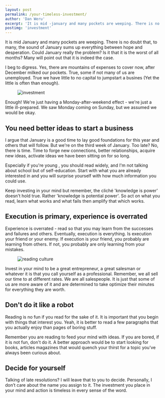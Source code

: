 ```yaml
---
layout: post
permalink: /your-timeless-investment/
author: 'Dan Weru'
excerpt: 'It is mid -january and many pockets are weeping. There is no doubt that, to many, the sound of January sums up everything between hope and desperation. Could January really the problem?'
postimg: 'investment'
---
```


It is mid January and many pockets are weeping. There is no doubt that, to many, the sound of January sums up everything
between hope and desperation. Could January really the problem? Is it that it is the worst of all months?  Many will point out that it is indeed the case.

I beg to digress. Yes, there are mountains of expenses to cover now, after December milked our pockets.
True, some if not many of us are unemployed. True we have little to no capital to jumpstart a busines
(Yet the little is often than enough).
<figure><img class = '' src = '{{site.baseurl}}/assets/posts/investment.jpg' alt = 'investment'></figure>

Enough! We're just having a Monday-after-weekend effect - we're just a little ill-prepared. 
We saw Monday coming on Sunday, but we assumed we would be okay.

## You need better ideas to start a business
I argue that January is a good time to lay good foundations for this year and others that will follow.
But we're on the third week of January. Too late? No, there is time. Time to forge new connections, better relationships,
acquire new ideas, activate ideas we have been sitting on for so long. 


Especially if you're young , you should read widely, and I'm not talking about school but of self-education.
Start with what you are already interested in and you will surprise yourself with how much information you could use.


Keep investing in your mind but remember, the cliché 'knowledge is power' doesn't hold true.
Rather 'knowledge is potential power'. So act on what you read, learn what works and what fails then amplify that which works.

## Execution is primary, experience is overrated
Experience is overrated - read so that you may learn from the successes and failures and others. Eventually, 
execution is everything. Is execution your friend or your enemy. If execution is your friend, you probably are 
learning from others. If not, you probably are only learning from your mistakes.

<figure><img class = '' src = '{{site.baseurl}}/assets/posts/reading.jpg' alt = 'reading culture'></figure>
Invest in your mind to be a great entrepreneur, a great salesman or whatever it is that you call yourself as a professional.
Remember, we all sell our time to at different rates. We are all salespeople. It is just that some of us are more aware of
it and are determined to take optimize their minutes for everything they are worth.

## Don't do it like a robot
Reading is no fun if you read for the sake of it. It is important that you begin with things that interest you.
Yeah, it is better to read a few paragraphs that you actually enjoy than pages of boring stuff. 

Remember you are reading to feed your mind with ideas. If you are bored, if it is not fun, don't do it.
A better approach would be to start looking for books, articles magazines that would quench your thirst for
a topic you've always been curious about.  

## Decide for yourself
Talking of late resolutions? I will leave that to you to decide. Personally, I don’t care about the name you assign to it.
The investment you place in your mind and action is timeless in every sense of the word.
